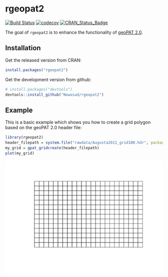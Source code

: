 
<!-- README.md is generated from README.Rmd. Please edit that file -->
rgeopat2
========

[![Build Status](https://travis-ci.org/Nowosad/rgeopat2.png?branch=master)](https://travis-ci.org/Nowosad/rgeopat2) [![codecov](https://codecov.io/gh/Nowosad/rgeopat2/branch/master/graph/badge.svg)](https://codecov.io/gh/Nowosad/rgeopat2) [![CRAN\_Status\_Badge](http://www.r-pkg.org/badges/version/rgeopat2)](https://cran.r-project.org/package=rgeopat2)

The goal of `rgeopat2` is to enhance the functionality of [geoPAT 2.0](http://sil.uc.edu/cms/index.php?id=geopat2).

Installation
------------

Get the released version from CRAN:

``` r
install.packages("rgeopat2")
```

Get the development version from github:

``` r
# install.packages("devtools")
devtools::install_github("Nowosad/rgeopat2")
```

Example
-------

This is a basic example which shows you how to create a grid polygon based on the geoPAT 2.0 header file:

``` r
library(rgeopat2)
header_filepath = system.file("rawdata/Augusta2011_grid100.hdr", package="rgeopat2")
my_grid = gpat_gridcreate(header_filepath)
plot(my_grid)
```

![](man/figures/README-example-1.png)
